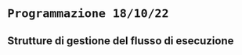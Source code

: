 # `Programmazione 18/10/22`
<!--- <p style="color:red">text_field</p> --->
## Strutture di gestione del flusso di esecuzione
